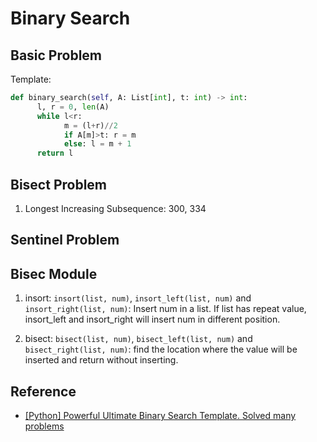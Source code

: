 # Binary Search

## Basic Problem

Template:

``` py
def binary_search(self, A: List[int], t: int) -> int:
      l, r = 0, len(A)
      while l<r:
            m = (l+r)//2
            if A[m]>t: r = m
            else: l = m + 1
      return l
```

## Bisect Problem

1. Longest Increasing Subsequence: 300, 334

## Sentinel Problem

## Bisec Module

1. insort: `insort(list, num)`, `insort_left(list, num)` and `insort_right(list, num)`: Insert num in a list. If list has repeat value, insort_left and insort_right will insert num in different position.

2. bisect: `bisect(list, num)`, `bisect_left(list, num)` and `bisect_right(list, num)`: find the location where the value will be inserted and return without inserting.

## Reference

- [[Python] Powerful Ultimate Binary Search Template. Solved many problems](https://leetcode.com/discuss/study-guide/786126/python-powerful-ultimate-binary-search-template-solved-many-problems)
